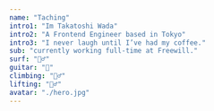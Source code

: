 ```yaml
---
name: "Taching"
intro1: "Im Takatoshi Wada"
intro2: "A Frontend Engineer based in Tokyo"
intro3: "I never laugh until I’ve had my coffee."
sub: "currently working full-time at Freewill."
surf: "🏄‍♂️"
guitar: "🎸"
climbing: "🧗‍♂️"
lifting: "🏋️‍♂️"
avatar: "./hero.jpg"
---
```

